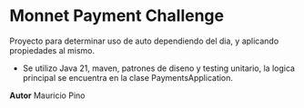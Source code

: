 # Monnet Payment Challenge

Proyecto para determinar uso de auto dependiendo del dia, y aplicando propiedades al mismo.

* Se utilizo Java 21, maven, patrones de diseno y testing unitario, la logica principal se encuentra en la clase PaymentsApplication.


**Autor**
Mauricio Pino
